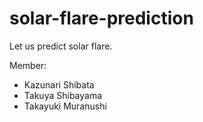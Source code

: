 solar-flare-prediction
======================

Let us predict solar flare.

Member:

- Kazunari Shibata
- Takuya Shibayama
- Takayuki Muranushi

